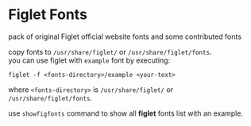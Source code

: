 # Figlet Fonts
pack of original Figlet official website fonts and some contributed fonts

copy fonts to `/usr/share/figlet/` or `/usr/share/figlet/fonts`.  
you can use figlet with `example` font by executing:  
```
figlet -f <fonts-directory>/example <your-text> 
```  
where `<fonts-directory>` is `/usr/share/figlet/` or `/usr/share/figlet/fonts`.  

use `showfigfonts` command to show all **figlet** fonts list with an example.    
